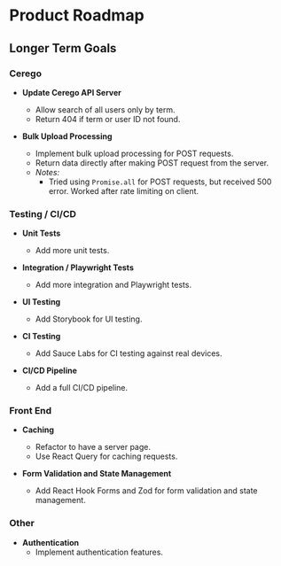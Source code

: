 # Product Roadmap

## Longer Term Goals

### Cerego

- **Update Cerego API Server**

  - Allow search of all users only by term.
  - Return 404 if term or user ID not found.

- **Bulk Upload Processing**
  - Implement bulk upload processing for POST requests.
  - Return data directly after making POST request from the server.
  - _Notes:_
    - Tried using `Promise.all` for POST requests, but received 500 error. Worked after rate limiting on client.

### Testing / CI/CD

- **Unit Tests**

  - Add more unit tests.

- **Integration / Playwright Tests**

  - Add more integration and Playwright tests.

- **UI Testing**

  - Add Storybook for UI testing.

- **CI Testing**

  - Add Sauce Labs for CI testing against real devices.

- **CI/CD Pipeline**
  - Add a full CI/CD pipeline.

### Front End

- **Caching**

  - Refactor to have a server page.
  - Use React Query for caching requests.

- **Form Validation and State Management**
  - Add React Hook Forms and Zod for form validation and state management.

### Other

- **Authentication**
  - Implement authentication features.
